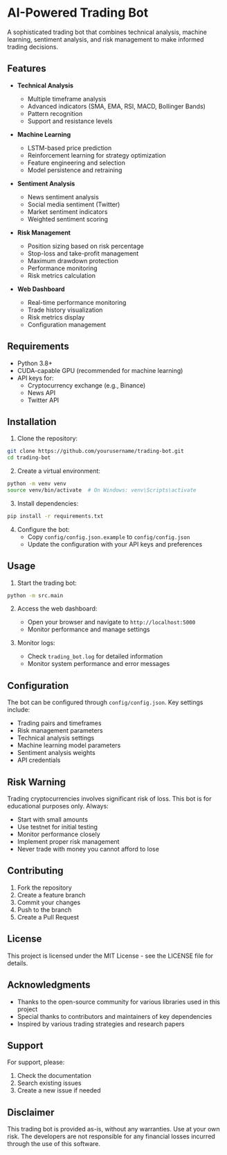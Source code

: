 # AI-Powered Trading Bot

A sophisticated trading bot that combines technical analysis, machine learning, sentiment analysis, and risk management to make informed trading decisions.

## Features

- **Technical Analysis**
  - Multiple timeframe analysis
  - Advanced indicators (SMA, EMA, RSI, MACD, Bollinger Bands)
  - Pattern recognition
  - Support and resistance levels

- **Machine Learning**
  - LSTM-based price prediction
  - Reinforcement learning for strategy optimization
  - Feature engineering and selection
  - Model persistence and retraining

- **Sentiment Analysis**
  - News sentiment analysis
  - Social media sentiment (Twitter)
  - Market sentiment indicators
  - Weighted sentiment scoring

- **Risk Management**
  - Position sizing based on risk percentage
  - Stop-loss and take-profit management
  - Maximum drawdown protection
  - Performance monitoring
  - Risk metrics calculation

- **Web Dashboard**
  - Real-time performance monitoring
  - Trade history visualization
  - Risk metrics display
  - Configuration management

## Requirements

- Python 3.8+
- CUDA-capable GPU (recommended for machine learning)
- API keys for:
  - Cryptocurrency exchange (e.g., Binance)
  - News API
  - Twitter API

## Installation

1. Clone the repository:
```bash
git clone https://github.com/yourusername/trading-bot.git
cd trading-bot
```

2. Create a virtual environment:
```bash
python -m venv venv
source venv/bin/activate  # On Windows: venv\Scripts\activate
```

3. Install dependencies:
```bash
pip install -r requirements.txt
```

4. Configure the bot:
   - Copy `config/config.json.example` to `config/config.json`
   - Update the configuration with your API keys and preferences

## Usage

1. Start the trading bot:
```bash
python -m src.main
```

2. Access the web dashboard:
   - Open your browser and navigate to `http://localhost:5000`
   - Monitor performance and manage settings

3. Monitor logs:
   - Check `trading_bot.log` for detailed information
   - Monitor system performance and error messages

## Configuration

The bot can be configured through `config/config.json`. Key settings include:

- Trading pairs and timeframes
- Risk management parameters
- Technical analysis settings
- Machine learning model parameters
- Sentiment analysis weights
- API credentials

## Risk Warning

Trading cryptocurrencies involves significant risk of loss. This bot is for educational purposes only. Always:

- Start with small amounts
- Use testnet for initial testing
- Monitor performance closely
- Implement proper risk management
- Never trade with money you cannot afford to lose

## Contributing

1. Fork the repository
2. Create a feature branch
3. Commit your changes
4. Push to the branch
5. Create a Pull Request

## License

This project is licensed under the MIT License - see the LICENSE file for details.

## Acknowledgments

- Thanks to the open-source community for various libraries used in this project
- Special thanks to contributors and maintainers of key dependencies
- Inspired by various trading strategies and research papers

## Support

For support, please:
1. Check the documentation
2. Search existing issues
3. Create a new issue if needed

## Disclaimer

This trading bot is provided as-is, without any warranties. Use at your own risk. The developers are not responsible for any financial losses incurred through the use of this software. 
